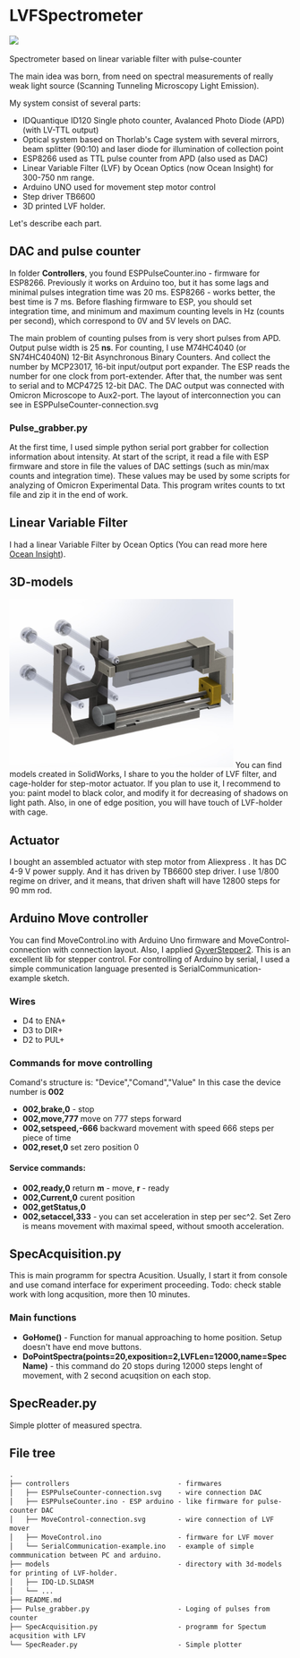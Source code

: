 # LVFSpectrometer
[<img src="https://images2.imgbox.com/a9/fb/PXq0IYTD_o.jpg" width="400">
](https://www.youtube.com/watch?v=VhedL_mU17M)




 Spectrometer based on linear variable filter with pulse-counter

The main idea was born, from need on spectral measurements of really weak light source (Scanning Tunneling Microscopy Light Emission).


My system consist of several parts:
- IDQuantique ID120 Single photo counter, Avalanced Photo Diode (APD) (with LV-TTL output)
- Optical system based on Thorlab's Cage system with several mirrors, beam splitter (90:10) and laser diode for illumination of collection point
- ESP8266 used as TTL pulse counter from APD (also used as DAC) 
- Linear Variable Filter (LVF) by Ocean Optics (now Ocean Insight) for 300-750 nm range.
- Arduino UNO used for movement step motor control
- Step driver TB6600
- 3D printed LVF holder.


Let's describe each part.
## DAC and pulse counter
In folder **Controllers**, you found ESPPulseCounter.ino - firmware for ESP8266. 
Previously it works on Arduino too, but it has some lags and minimal pulses integration time was 20 ms. ESP8266 - works better, the best time is 7 ms.
Before flashing firmware to ESP, you should set integration time, and minimum and maximum counting levels in Hz (counts per second), which correspond to 0V and 5V levels on DAC.

The main problem of counting pulses from is very short pulses from APD. Output pulse width is 25 **ns**. 
For counting, I use M74HC4040 (or SN74HC4040N) 12-Bit Asynchronous Binary Counters. And collect the number by MCP23017, 16-bit input/output port expander.  The ESP reads the number for one clock from port-extender. After that, the number was sent to serial and to MCP4725 12-bit DAC.
The DAC output was connected with Omicron Microscope to Aux2-port.
The layout of interconnection you can see in ESPPulseCounter-connection.svg

### Pulse_grabber.py
At the first time, I used simple python serial port grabber for collection information about intensity. At start of the script, it read a file with ESP firmware and store in file the values of DAC settings (such as min/max counts and integration time). These values may be used by some scripts for analyzing of Omicron Experimental Data.
This program writes counts to txt file and zip it in the end of work.

## Linear Variable Filter
I had a linear Variable Filter by Ocean Optics (You can read more here [Ocean Insight](https://www.oceaninsight.com/products/sampling-accessories/solid-sampling/linear-variable/lvf-hh/?qty=1)). 

## 3D-models
<img src="https://raw.githubusercontent.com/binSmile/LVFSpectrometer/main/models/images/LVF%20mover%20and%20holder.jpg" alt="drawing" width="400"/>
You can find models created in SolidWorks, I share to you the holder of LVF filter, and cage-holder for step-motor actuator.
If you plan to use it,  I recommend to you: paint model to black color,  and modify it for decreasing of shadows on light path. Also, in one of edge position, you will have touch of LVF-holder  with cage.

## Actuator
I bought  an assembled actuator with step motor from Aliexpress . It has DC 4-9 V  power supply. And it has driven by TB6600 step driver. I use 1/800 regime on driver, and it means, that driven shaft will have 12800 steps for 90 mm rod. 

## Arduino Move controller
You can find MoveControl.ino with Arduino Uno firmware and MoveControl-connection with connection layout. Also, I applied [GyverStepper2](https://alexgyver.ru/gyverstepper/). This is an excellent lib for stepper control.
For controlling of Arduino by serial, I used a simple communication  language presented is SerialCommunication-example sketch.

### Wires
- D4 to ENA+
- D3 to DIR+
- D2 to PUL+

### Commands for move controlling
Comand's structure is:
"Device","Comand","Value"
In this case the device number is **002**

- **002,brake,0** - stop
- **002,move,777** move on 777 steps forward
- **002,setspeed,-666** backward movement with speed 666 steps per piece of time
- **002,reset,0** set zero position 0

#### Service commands:
- **002,ready,0** return **m** - move, **r** - ready
- **002,Current,0** curent position
- **002,getStatus,0** 
- **002,setaccel,333** - you can set acceleration in step per sec^2. Set Zero is means movement with maximal speed, without smooth acceleration.



## SpecAcquisition.py
This is main programm for spectra Acusition.
Usually, I start it from console and use comand interface for experiment proceeding.
Todo: check stable work with long acqusition, more then 10 minutes.

### Main functions
- **GoHome()** - Function for manual approaching to home position. Setup doesn't have end move buttons.
- **DoPointSpectra(points=20,exposition=2,LVFLen=12000,name=SpecName)** - this command do 20 stops during 12000 steps lenght of movement, with 2 second acuqsition on each stop.

## SpecReader.py
Simple plotter of measured spectra.




## File tree
```
.
├── controllers                           - firmwares
│   ├── ESPPulseCounter-connection.svg    - wire connection DAC
│   ├── ESPPulseCounter.ino - ESP arduino - like firmware for pulse-counter DAC
│   ├── MoveControl-connection.svg        - wire connection of LVF mover
│   ├── MoveControl.ino                   - firmware for LVF mover
│   └── SerialCommunication-example.ino   - example of simple commmunication between PC and arduino.
├── models                                - directory with 3d-models for printing of LVF-holder.
│   ├── IDQ-LD.SLDASM
│   └── ...
├── README.md
├── Pulse_grabber.py                      - Loging of pulses from counter
├── SpecAcquisition.py                    - programm for Spectum acqusition with LFV
└── SpecReader.py                         - Simple plotter
```
